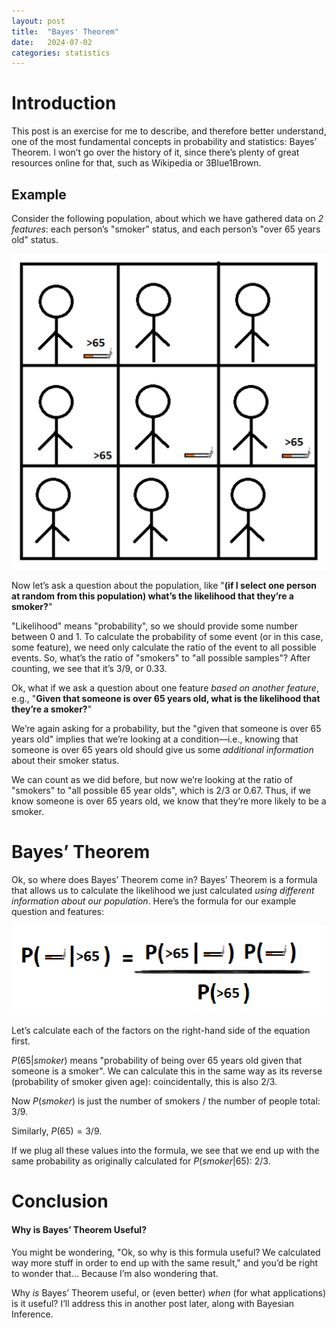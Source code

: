 ```yaml
---
layout: post
title:  "Bayes' Theorem"
date:   2024-07-02
categories: statistics
---
```


# Introduction

This post is an exercise for me to describe, and therefore better understand, one of the most fundamental concepts in probability and statistics: Bayes’ Theorem. I won’t go over the history of it, since there’s plenty of great resources online for that, such as Wikipedia or 3Blue1Brown.

## Example

Consider the following population, about which we have gathered data on _2 features_: each person’s "smoker" status, and each person’s "over 65 years old" status.

![Bayes1](/assets/img/Bayes1.PNG)

Now let’s ask a question about the population, like "**(if I select one person at random from this population) what’s the likelihood that they’re a smoker?**"

"Likelihood" means "probability", so we should provide some number between 0 and 1. To calculate the probability of some event (or in this case, some feature), we need only calculate the ratio of the event to all possible events. So, what’s the ratio of "smokers" to "all possible samples"? After counting, we see that it’s $3/9$, or $0.33$.

Ok, what if we ask a question about one feature _based on another feature_, e.g., "**Given that someone is over 65 years old, what is the likelihood that they’re a smoker?**"

We’re again asking for a probability, but the "given that someone is over 65 years old" implies that we’re looking at a condition—i.e., knowing that someone is over 65 years old should give us some _additional information_ about their smoker status.

We can count as we did before, but now we’re looking at the ratio of "smokers" to "all possible 65 year olds", which is $2/3$ or $0.67$. Thus, if we know someone is over 65 years old, we know that they’re more likely to be a smoker.

# Bayes’ Theorem

Ok, so where does Bayes’ Theorem come in? Bayes’ Theorem is a formula that allows us to calculate the likelihood we just calculated _using different information about our population_. Here’s the formula for our example question and features:

![Bayes2](/assets/img/Bayes2.PNG)

Let’s calculate each of the factors on the right-hand side of the equation first.

$P(65 \vert smoker)$ means "probability of being over 65 years old given that someone is a smoker". We can calculate this in the same way as its reverse (probability of smoker given age): coincidentally, this is also $2/3$.

Now $P(smoker)$ is just the number of smokers / the number of people total: $3/9$.

Similarly, $P(65) = 3/9$.

If we plug all these values into the formula, we see that we end up with the same probability as originally calculated for $P(smoker \vert 65)$: $2/3$.

# Conclusion
#### Why is Bayes’ Theorem Useful?
You might be wondering, "Ok, so why is this formula useful? We calculated way more stuff in order to end up with the same result," and you’d be right to wonder that… Because I’m also wondering that.

Why _is_ Bayes’ Theorem useful, or (even better) _when_ (for what applications) is it useful?
I’ll address this in another post later, along with Bayesian Inference.
